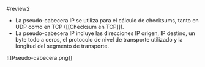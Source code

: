 #review2 

- La pseudo-cabecera IP se utiliza para el cálculo de checksums, tanto en UDP como en TCP ([[Checksum en TCP]]).
- La pseudo-cabecera IP incluye las direcciones IP origen, IP destino, un byte todo a ceros, el protocolo de nivel de transporte utilizado y la longitud del segmento de transporte.

![[Pseudo-cabecera.png]]